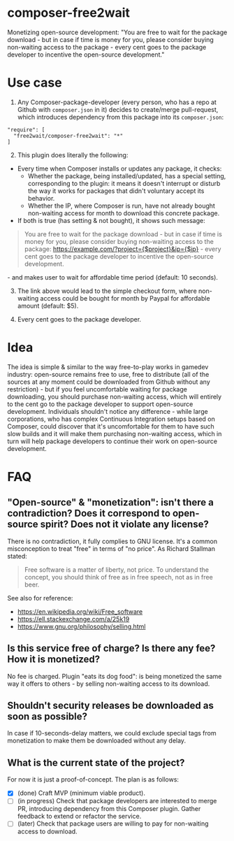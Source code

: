 # composer-free2wait
Monetizing open-source development: "You are free to wait for the package download - but in case if time is money for you, please consider buying non-waiting access to the package - every cent goes to the package developer to incentive the open-source development."

# Use case
1) Any Composer-package-developer (every person, who has a repo at Github with `composer.json` in it) decides to create/merge pull-request, which introduces dependency from this package into its `composer.json`:
```
"require": [
  "free2wait/composer-free2wait": "*"
]
```
2) This plugin does literally the following:
- Every time when Composer installs or updates any package, it checks:
  - Whether the package, being installed/updated, has a special setting, corresponding to the plugin: it means it doesn't interrupt or disturb the way it works for packages that didn't voluntary accept its behavior.
  - Whether the IP, where Composer is run, have not already bought non-waiting access for month to download this concrete package.
- If both is true (has setting & not bought), it shows such message:

> You are free to wait for the package download - but in case if time is money for you, please consider buying non-waiting access to the package: https://example.com/?project={$project}&ip={$ip} - every cent goes to the package developer to incentive the open-source development.

\- and makes user to wait for affordable time period (default: 10 seconds).

3) The link above would lead to the simple checkout form, where non-waiting access could be bought for month by Paypal for affordable amount (default: $5).

4) Every cent goes to the package developer.

# Idea
The idea is simple & similar to the way free-to-play works in gamedev industry: open-source remains free to use, free to distribute (all of the sources at any moment could be downloaded from Github without any restriction) - but if you feel uncomfortable waiting for package downloading, you should purchase non-waiting access, which will entirely to the cent go to the package developer to support open-source development.
Individuals shouldn't notice any difference - while large corporations, who has complex Continuous Integration setups based on Composer, could discover that it's uncomfortable for them to have such slow builds and it will make them purchasing non-waiting access, which in turn will help package developers to continue their work on open-source development.

# FAQ
## "Open-source" & "monetization": isn't there a contradiction? Does it correspond to open-source spirit? Does not it violate any license?

There is no contradiction, it fully complies to GNU license. It's a common misconception to treat "free" in terms of "no price". As Richard Stallman stated:

> Free software is a matter of liberty, not price. To understand the concept, you should think of free as in free speech, not as in free beer.

See also for reference:
- https://en.wikipedia.org/wiki/Free_software
- https://ell.stackexchange.com/a/25k19
- https://www.gnu.org/philosophy/selling.html

## Is this service free of charge? Is there any fee? How it is monetized?

No fee is charged. Plugin "eats its dog food": is being monetized the same way it offers to others - by selling non-waiting access to its download.

## Shouldn't security releases be downloaded as soon as possible?

In case if 10-seconds-delay matters, we could exclude special tags from monetization to make them be downloaded without any delay.

## What is the current state of the project?

For now it is just a proof-of-concept. The plan is as follows:
- [x] (done) Craft MVP (minimum viable product).
- [ ] (in progress) Check that package developers are interested to merge PR, introducing dependency from this Composer plugin. Gather feedback to extend or refactor the service.
- [ ] (later) Check that package users are willing to pay for non-waiting access to download.
